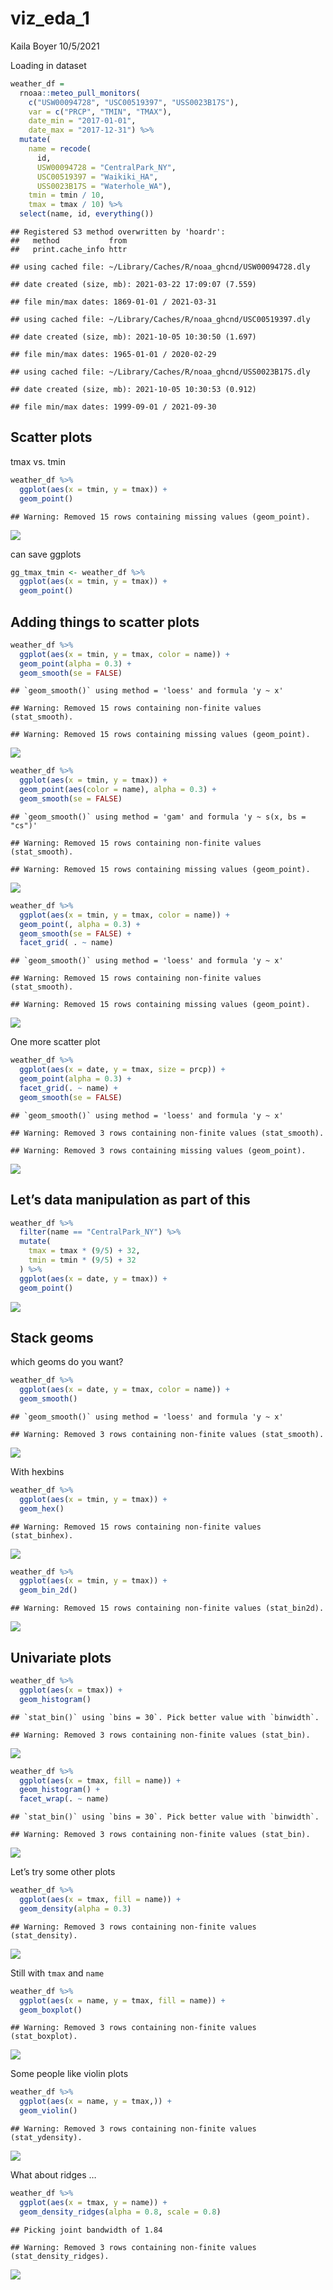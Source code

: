 viz\_eda\_1
================
Kaila Boyer
10/5/2021

Loading in dataset

``` r
weather_df = 
  rnoaa::meteo_pull_monitors(
    c("USW00094728", "USC00519397", "USS0023B17S"),
    var = c("PRCP", "TMIN", "TMAX"), 
    date_min = "2017-01-01",
    date_max = "2017-12-31") %>%
  mutate(
    name = recode(
      id, 
      USW00094728 = "CentralPark_NY", 
      USC00519397 = "Waikiki_HA",
      USS0023B17S = "Waterhole_WA"),
    tmin = tmin / 10,
    tmax = tmax / 10) %>%
  select(name, id, everything())
```

    ## Registered S3 method overwritten by 'hoardr':
    ##   method           from
    ##   print.cache_info httr

    ## using cached file: ~/Library/Caches/R/noaa_ghcnd/USW00094728.dly

    ## date created (size, mb): 2021-03-22 17:09:07 (7.559)

    ## file min/max dates: 1869-01-01 / 2021-03-31

    ## using cached file: ~/Library/Caches/R/noaa_ghcnd/USC00519397.dly

    ## date created (size, mb): 2021-10-05 10:30:50 (1.697)

    ## file min/max dates: 1965-01-01 / 2020-02-29

    ## using cached file: ~/Library/Caches/R/noaa_ghcnd/USS0023B17S.dly

    ## date created (size, mb): 2021-10-05 10:30:53 (0.912)

    ## file min/max dates: 1999-09-01 / 2021-09-30

## Scatter plots

tmax vs. tmin

``` r
weather_df %>% 
  ggplot(aes(x = tmin, y = tmax)) +
  geom_point() 
```

    ## Warning: Removed 15 rows containing missing values (geom_point).

![](viz_and_eda_1_files/figure-gfm/unnamed-chunk-3-1.png)<!-- -->

can save ggplots

``` r
gg_tmax_tmin <- weather_df %>% 
  ggplot(aes(x = tmin, y = tmax)) +
  geom_point() 
```

## Adding things to scatter plots

``` r
weather_df %>% 
  ggplot(aes(x = tmin, y = tmax, color = name)) +
  geom_point(alpha = 0.3) + 
  geom_smooth(se = FALSE) 
```

    ## `geom_smooth()` using method = 'loess' and formula 'y ~ x'

    ## Warning: Removed 15 rows containing non-finite values (stat_smooth).

    ## Warning: Removed 15 rows containing missing values (geom_point).

![](viz_and_eda_1_files/figure-gfm/unnamed-chunk-5-1.png)<!-- -->

``` r
weather_df %>% 
  ggplot(aes(x = tmin, y = tmax)) +
  geom_point(aes(color = name), alpha = 0.3) + 
  geom_smooth(se = FALSE) 
```

    ## `geom_smooth()` using method = 'gam' and formula 'y ~ s(x, bs = "cs")'

    ## Warning: Removed 15 rows containing non-finite values (stat_smooth).

    ## Warning: Removed 15 rows containing missing values (geom_point).

![](viz_and_eda_1_files/figure-gfm/unnamed-chunk-5-2.png)<!-- -->

``` r
weather_df %>% 
  ggplot(aes(x = tmin, y = tmax, color = name)) +
  geom_point(, alpha = 0.3) + 
  geom_smooth(se = FALSE) + 
  facet_grid( . ~ name)
```

    ## `geom_smooth()` using method = 'loess' and formula 'y ~ x'

    ## Warning: Removed 15 rows containing non-finite values (stat_smooth).

    ## Warning: Removed 15 rows containing missing values (geom_point).

![](viz_and_eda_1_files/figure-gfm/unnamed-chunk-5-3.png)<!-- -->

One more scatter plot

``` r
weather_df %>% 
  ggplot(aes(x = date, y = tmax, size = prcp)) + 
  geom_point(alpha = 0.3) + 
  facet_grid(. ~ name) + 
  geom_smooth(se = FALSE) 
```

    ## `geom_smooth()` using method = 'loess' and formula 'y ~ x'

    ## Warning: Removed 3 rows containing non-finite values (stat_smooth).

    ## Warning: Removed 3 rows containing missing values (geom_point).

![](viz_and_eda_1_files/figure-gfm/unnamed-chunk-6-1.png)<!-- -->

## Let’s data manipulation as part of this

``` r
weather_df %>% 
  filter(name == "CentralPark_NY") %>% 
  mutate(
    tmax = tmax * (9/5) + 32, 
    tmin = tmin * (9/5) + 32
  ) %>% 
  ggplot(aes(x = date, y = tmax)) + 
  geom_point() 
```

![](viz_and_eda_1_files/figure-gfm/unnamed-chunk-7-1.png)<!-- -->

## Stack geoms

which geoms do you want?

``` r
weather_df %>% 
  ggplot(aes(x = date, y = tmax, color = name)) + 
  geom_smooth()
```

    ## `geom_smooth()` using method = 'loess' and formula 'y ~ x'

    ## Warning: Removed 3 rows containing non-finite values (stat_smooth).

![](viz_and_eda_1_files/figure-gfm/unnamed-chunk-8-1.png)<!-- -->

With hexbins

``` r
weather_df %>% 
  ggplot(aes(x = tmin, y = tmax)) + 
  geom_hex()
```

    ## Warning: Removed 15 rows containing non-finite values (stat_binhex).

![](viz_and_eda_1_files/figure-gfm/unnamed-chunk-9-1.png)<!-- -->

``` r
weather_df %>% 
  ggplot(aes(x = tmin, y = tmax)) + 
  geom_bin_2d()
```

    ## Warning: Removed 15 rows containing non-finite values (stat_bin2d).

![](viz_and_eda_1_files/figure-gfm/unnamed-chunk-9-2.png)<!-- -->

## Univariate plots

``` r
weather_df %>% 
  ggplot(aes(x = tmax)) +
  geom_histogram()
```

    ## `stat_bin()` using `bins = 30`. Pick better value with `binwidth`.

    ## Warning: Removed 3 rows containing non-finite values (stat_bin).

![](viz_and_eda_1_files/figure-gfm/unnamed-chunk-10-1.png)<!-- -->

``` r
weather_df %>% 
  ggplot(aes(x = tmax, fill = name)) +
  geom_histogram() + 
  facet_wrap(. ~ name)
```

    ## `stat_bin()` using `bins = 30`. Pick better value with `binwidth`.

    ## Warning: Removed 3 rows containing non-finite values (stat_bin).

![](viz_and_eda_1_files/figure-gfm/unnamed-chunk-10-2.png)<!-- -->

Let’s try some other plots

``` r
weather_df %>% 
  ggplot(aes(x = tmax, fill = name)) + 
  geom_density(alpha = 0.3)
```

    ## Warning: Removed 3 rows containing non-finite values (stat_density).

![](viz_and_eda_1_files/figure-gfm/unnamed-chunk-11-1.png)<!-- -->

Still with `tmax` and `name`

``` r
weather_df %>% 
  ggplot(aes(x = name, y = tmax, fill = name)) + 
  geom_boxplot() 
```

    ## Warning: Removed 3 rows containing non-finite values (stat_boxplot).

![](viz_and_eda_1_files/figure-gfm/unnamed-chunk-12-1.png)<!-- -->

Some people like violin plots

``` r
weather_df %>% 
  ggplot(aes(x = name, y = tmax,)) + 
  geom_violin() 
```

    ## Warning: Removed 3 rows containing non-finite values (stat_ydensity).

![](viz_and_eda_1_files/figure-gfm/unnamed-chunk-13-1.png)<!-- -->

What about ridges …

``` r
weather_df %>% 
  ggplot(aes(x = tmax, y = name)) + 
  geom_density_ridges(alpha = 0.8, scale = 0.8) 
```

    ## Picking joint bandwidth of 1.84

    ## Warning: Removed 3 rows containing non-finite values (stat_density_ridges).

![](viz_and_eda_1_files/figure-gfm/unnamed-chunk-14-1.png)<!-- -->
